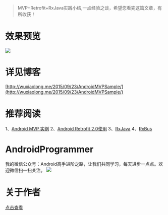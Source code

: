 > MVP+Retrofit+RxJava实践小结,一点经验之谈，希望您看完这篇文章，有所收获！

# 效果预览
![](https://github.com/WuXiaolong/AndroidMVPSample/raw/master/screenshots.png)

# 详见博客
[http://wuxiaolong.me/2015/09/23/AndroidMVPSample/](http://wuxiaolong.me/2015/09/23/AndroidMVPSample/)

# 推荐阅读
1、[Android MVP 实例](http://wuxiaolong.me/2015/09/23/AndroidMVPSample/)
2、[Android Retrofit 2.0使用](http://wuxiaolong.me/2016/01/15/retrofit/)
3、[RxJava](http://wuxiaolong.me/2016/01/18/rxjava/)
4、[RxBus](http://wuxiaolong.me/2016/04/07/rxbus/)

# AndroidProgrammer
我的微信公众号：Android高手进阶之路，让我们共同学习，每天进步一点点。欢迎微信扫一扫关注。
![](http://7q5c2h.com1.z0.glb.clouddn.com/AndroidProgrammerLogo.jpg)

# 关于作者
[点击查看](http://wuxiaolong.me/about/)
